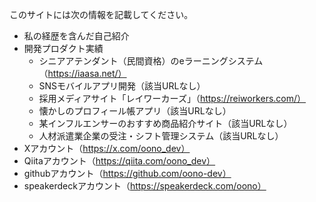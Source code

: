 このサイトには次の情報を記載してください。
- 私の経歴を含んだ自己紹介
- 開発プロダクト実績
    - シニアアテンダント（民間資格）のeラーニングシステム（https://iaasa.net/）
    - SNSモバイルアプリ開発（該当URLなし）
    - 採用メディアサイト「レイワーカーズ」（https://reiworkers.com/）
    - 懐かしのプロフィール帳アプリ（該当URLなし）
    - 某インフルエンサーのおすすめ商品紹介サイト（該当URLなし）
    - 人材派遣業企業の受注・シフト管理システム（該当URLなし）
- Xアカウント（https://x.com/oono_dev）
- Qiitaアカウント（https://qiita.com/oono_dev）
- githubアカウント（https://github.com/oono-dev）
- speakerdeckアカウント（https://speakerdeck.com/oono）
